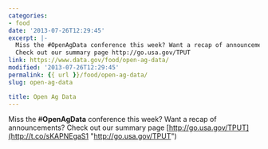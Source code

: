 ```yaml
---
categories:
- food
date: '2013-07-26T12:29:45'
excerpt: |-
  Miss the #OpenAgData conference this week? Want a recap of announcements?
  Check out our summary page http://go.usa.gov/TPUT
link: https://www.data.gov/food/open-ag-data/
modified: '2013-07-26T12:29:45'
permalink: {{ url }}/food/open-ag-data/
slug: open-ag-data

title: Open Ag Data
---
```


Miss the ~~#~~**OpenAgData** conference this week? Want a recap of announcements? Check out our summary page [http://go.usa.gov/TPUT](http://t.co/sKAPNEgaS1 "http://go.usa.gov/TPUT")

